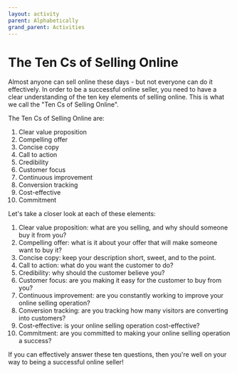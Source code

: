 ```yaml
---
layout: activity
parent: Alphabetically
grand_parent: Activities
---
```


# The Ten Cs of Selling Online

Almost anyone can sell online these days - but not everyone can do it effectively. In order to be a successful online seller, you need to have a clear understanding of the ten key elements of selling online. This is what we call the "Ten Cs of Selling Online".

The Ten Cs of Selling Online are:

1. Clear value proposition
2. Compelling offer
3. Concise copy
4. Call to action
5. Credibility
6. Customer focus
7. Continuous improvement
8. Conversion tracking
9. Cost-effective
10. Commitment

Let's take a closer look at each of these elements:

1. Clear value proposition: what are you selling, and why should someone buy it from you?
2. Compelling offer: what is it about your offer that will make someone want to buy it?
3. Concise copy: keep your description short, sweet, and to the point.
4. Call to action: what do you want the customer to do?
5. Credibility: why should the customer believe you?
6. Customer focus: are you making it easy for the customer to buy from you?
7. Continuous improvement: are you constantly working to improve your online selling operation?
8. Conversion tracking: are you tracking how many visitors are converting into customers?
9. Cost-effective: is your online selling operation cost-effective?
10. Commitment: are you committed to making your online selling operation a success?

If you can effectively answer these ten questions, then you're well on your way to being a successful online seller!
